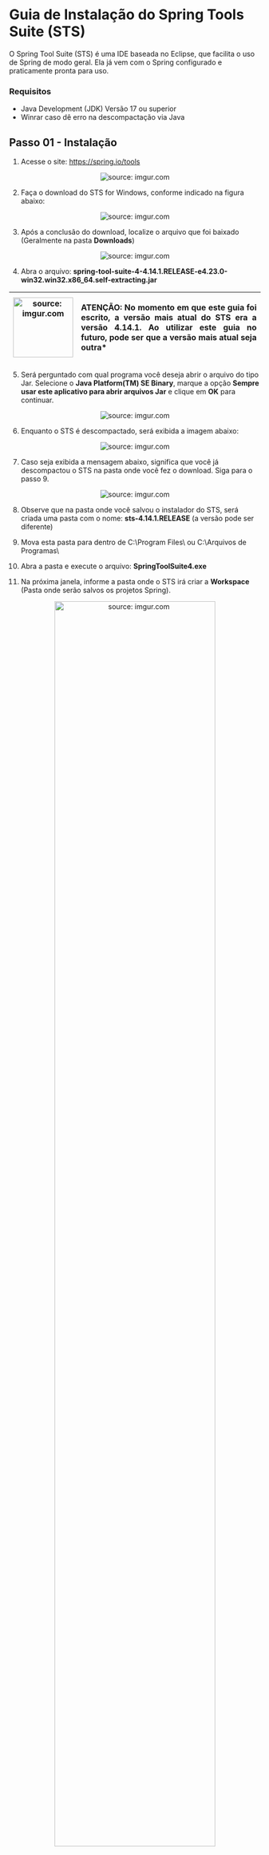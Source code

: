 ﻿
<h1>Guia de Instalação do Spring Tools Suite (STS)</h1>

O Spring Tool Suite (STS) é uma IDE baseada no Eclipse, que facilita o uso de Spring de modo geral. Ela já vem com o Spring configurado e praticamente pronta para uso.

<h3>Requisitos</h3>


 - Java Development (JDK) Versão 17 ou superior
 - Winrar caso dê erro na descompactação via Java

<h2>Passo 01 - Instalação</h3>

 1. Acesse o site: https://spring.io/tools

<div align="center"><img src="https://i.imgur.com/i6hVnE6.png" title="source: imgur.com" /></div>

 2. Faça o download do STS for Windows, conforme indicado na figura abaixo:

<div align="center"><img src="https://i.imgur.com/3bOECqe.png" title="source: imgur.com" /></div>

 3. Após a conclusão do download, localize o arquivo que foi baixado (Geralmente na pasta **Downloads**)

<div align="center"><img src="https://i.imgur.com/Oqdzszt.png" title="source: imgur.com" /></div>

4. Abra o arquivo: **spring-tool-suite-4-4.14.1.RELEASE-e4.23.0-win32.win32.x86_64.self-extracting.jar** 

| <img src="https://i.imgur.com/hOgWvSc.png" title="source: imgur.com" width="120px"/> | <p align="justify"> **ATENÇÃO:** No momento em que este guia foi escrito, a versão mais atual do STS era a versão 4.14.1. Ao utilizar este guia no futuro, pode ser que a versão mais atual seja outra* </p> |
| ------------------------------------------------------------ | ------------------------------------------------------------ |

5. Será perguntado com qual programa você deseja abrir o arquivo do tipo Jar. Selecione o **Java Platform(TM) SE Binary**, marque a opção **Sempre usar este aplicativo para abrir arquivos Jar** e clique em **OK** para continuar.

<div align="center"><img src="https://i.imgur.com/nKyk0Tm.png" title="source: imgur.com" /></div>

6. Enquanto o STS é descompactado, será exibida a imagem abaixo:

<div align="center"><img src="https://i.imgur.com/Kz3Htnb.png" title="source: imgur.com" /></div>

7. Caso seja exibida a mensagem abaixo, significa que você já descompactou o STS na pasta onde você fez o download. Siga para o passo 9.

<div align="center"><img src="https://i.imgur.com/x0fnPV9.png" title="source: imgur.com" /></div>

8. Observe que na pasta onde você salvou o instalador do STS, será criada uma pasta com o nome: **sts-4.14.1.RELEASE** (a versão pode ser diferente)

9. Mova esta pasta para dentro de C:\Program Files\ ou C:\Arquivos de Programas\

10. Abra a pasta e execute o arquivo: **SpringToolSuite4.exe**

11. Na próxima janela, informe a pasta onde o STS irá criar a **Workspace** (Pasta onde serão salvos os projetos Spring).

<div align="center"><img src="https://i.imgur.com/0GZqiau.png" title="source: imgur.com" width="80%"/></div>

12. Mantenha a pasta padrão (<b><i>C:\Users\seu usuário\Documents\workspace-spring-tool-suite-4-4.14.1.RELEASE</i></b>), marque a opção **Use this as the default and do not ask again** e clique no botão **Launch** (a versão pode ser diferente).
13. A instalação está concluída!

<table width="100%">
    <tr>
    	<td width="15%" valign="middle"><img src="https://i.imgur.com/hOgWvSc.png" title="source: imgur.com"/></td>
        <td width="90%" valign="middle"><p align="justify"> <b>ATENÇÃO:</b>Não mova o arquivo <b>SpringToolSuite4.exe</b> da pasta do STS para a Área de Trabalho. Para criar um atalho, clique com o botão direito do mouse sobre o arquivo e clique na opção <b>Criar atalho</b>. Em seguida, mova o atalho para Área de Trabalho.</p></td>
    </tr>
</table>

<h3>Erro de descompactação - item 6</h3>

Caso ocorra algum erro no processo de descompactação do STS através do Java, você pode utilizar o aplicativo **Winrar** para descompactar o STS. 

  1. Faça o download do **Winrar** (https://www.win-rar.com/) e instale o aplicativo

  3. Descompacte o arquivo: **spring-tool-suite-4-4.14.1.RELEASE-e4.23.0-win32.win32.x86_64.self-extracting.jar** (a versão pode ser diferente) clicando com o botão direito do mouse sobre o arquivo e no menu que será aberto, clique na opção **extract here**. 

<div align="center"><img src="https://i.imgur.com/XupoR15.png" title="source: imgur.com" width="50%"/></div>

  4. Observe que será descompactado um arquivo chamado **contents.zip**. 

<div align="center"><img src="https://i.imgur.com/3YzmuvY.png" title="source: imgur.com" width="80%"/></div>

  5. Descompacte este arquivo clicando com o botão direito do mouse sobre ele, e no menu, clique na opção **extract here**.

<div align="center"><img src="https://i.imgur.com/PStC7ow.png" title="source: imgur.com" width="50%"/></div>

5. Siga as instruções do passo a passo da instalação a partir do item 8

<h2>Passo 02 - Configurando o STS para utilizar o Java 17</h2>

 1. Clique no menu **Window 🡒 Preferences**.

<div align="center"><img src="https://i.imgur.com/yGdygtj.png?1" title="source: imgur.com" /></div>

 2. Na janela <b>Preferences</b>, no menu do lado esquerdo, clique na opção <b>Java 🡒 Installed JREs</b>.

<div align="center"><img  src="https://i.imgur.com/nLEwh9M.png" title="source: imgur.com" width="90%"/></div>

 3. Na janela <b>Installed JREs</b>, clique botão <b>Add...</b>

<div align="center"><img src="https://i.imgur.com/xlXlkzl.png" title="source: imgur.com" width="90%"/></div>

 4. Na janela <b>Add JRE</b>, selecione a opção **Standard VM** e clique no botão <b>Next</b>.

<div align="center"><img src="https://i.imgur.com/zdzCF3r.png" title="source: imgur.com" /></div>

 5. Na próxima tela, clique no botão <b>Directory...</b>.

<div align="center"><img src="https://i.imgur.com/rAxAIDA.png" title="source: imgur.com" width="80%"/></div>

 6. Na janela <b>Selecionar pasta</b>, localize a pasta onde o **Java - versão 17** foi instalado (***C:\Program Files\Java\jdk-17.0.3.1***) e clique no botão <b>Selecionar pasta</b>.

<div align="center"><img src="https://i.imgur.com/aauLJoV.png" title="source: imgur.com" width="75%"/></div>

```Bash
C:\Program Files\Java\jdk-17.0.3.1
```

<table width="100%">
    <tr>
    	<td width="10%" valign="middle"><img src="https://i.imgur.com/hOgWvSc.png" title="source: imgur.com"/></td>
        <td width="90%" valign="middle"><p align="justify"> <b>ATENÇÃO:</b> No momento em que este guia foi escrito, a versão mais atual do <b>Java 17</b> era a versão <b>17.0.3.1</b>. Ao utilizar este guia no futuro, pode ser que a versão mais atual do Java 17 seja outra.</p></td>
    </tr>
</table>

  7. Para finalizar, clique no botão <b>Finish</b>.

<div align="center"><img src="https://i.imgur.com/rg7xnEE.png" title="source: imgur.com" width="80%"/></div>

 8. Na janela <b>Installed JREs</b>, deixe selecionado o Java - versão 17 que você acabou de adicionar e clique botão <b>Apply and Close</b> para concluir.

<div align="center"><img src="https://i.imgur.com/vCwSN6d.png" title="source: imgur.com" width="85%"/></div>

<h2>Passo 03 - Configurar o botão Browser</h2>

Na janela Spring Boot Dashboard existe um botão chamado Open Browser <img src="https://i.imgur.com/rRFLAir.png" title="source: imgur.com" />, que permite carregar o projeto em execução no STS no Navegador da Internet de sua preferência. 

<div align="center"><img src="https://i.imgur.com/utn72tm.png" title="source: imgur.com" /></div>

Caso a janela **Spring Boot Dashboard** não esteja visível, clique no botão **Boot Dashboard** <img src="https://i.imgur.com/n1xXnmQ.png" title="source: imgur.com" />, localizado na barra de Ferramentas do STS (abaixo do menu Search).

Para configurar o seu Navegador de preferência, siga os passos abaixo: 

 1. Clique no menu **Window 🡒 Preferences**

<div align="center"><img src="https://i.imgur.com/yGdygtj.png?1" title="source: imgur.com" /></div>

 2. Na janela <b>Preferences</b>, no menu do lado esquerdo, clique na opção <b>General 🡒 Web Browser</b>

<div align="center"><img width="480px" src="https://i.imgur.com/rmabNB5.png" title="source: imgur.com" /></div>

 3. Na janela que será aberta, marque a opção <b>Use external web browser</b>, escolha o Navegador de sua preferência e clique no botão <b>Apply and Close</b>.

<div align="center"><img width="480px" src="https://i.imgur.com/LhbFWYU.png" title="source: imgur.com" /></div>

<table width="100%">
    <tr>
    	<td width="10%" valign="middle"><img src="https://i.imgur.com/hOgWvSc.png" title="source: imgur.com"/></td>
        <td width="90%" valign="middle"><p align="justify"> <b>ATENÇÃO:</b> A lista de navegadores exibirá apenas os navegadores que estiverem instalados na sua máquina.</p></td>
    </tr>
</table>

 4. Após executar o seu projeto Spring, clique no Botão **Open Browser** <img src="https://i.imgur.com/rRFLAir.png" title="source: imgur.com" /> para abrir  a sua aplicação no Navegador configurado.

<h2>Resolução de Problemas - Spring no STS</h2>

<h3>Erro 01 - Ansi Console</h3>

Ao executar o primeiro projeto no STS, a mensagem de erro abaixo será exibida:

<div align="center"><img src="https://i.imgur.com/FIxhA7h.png" title="source: imgur.com" /></div>

Esta mensagem indica que o tamanho do Buffer do console (O numero de caracteres e dados de cor para gerar uma janela de console) está pequeno. Para corrigir o problema, siga os passos abaixo: 

  1. Clique no menu **Window 🡒 Preferences**

<div align="center"><img src="https://i.imgur.com/yGdygtj.png?1" title="source: imgur.com" /></div>

  2. Na janela <b>Preferences</b>, no menu do lado esquerdo, clique na opção <b>Run/Debug 🡒 Console</b>

<div align="center"><img width="75%" src="https://i.imgur.com/KV86gVA.png" title="source: imgur.com" /></div>

  3. Na janela que será aberta, altere a opção Console buffer size (characters) para **1000000** e clique no botão **Apply and Close**

<div align="center"><img width="75%" src="https://i.imgur.com/3jerbIb.png" title="source: imgur.com" /></div>

<h3>Erro 02 - Alertas de Segurança do Windows

Alerta de Segurança do Windows (janelas abaixo), informa que o STS e o JDK não tem autorização para acessar as redes públicas e privadas. Como o STS em conjunto com o JDK simulam um Servidor WEB é necessário que ambos possuam este acesso.

<div align="center"><img src="https://i.imgur.com/HJyTzfr.png" title="source: imgur.com" /></div>

<br />

<div align="center"><img src="https://i.imgur.com/wBtSvNp.png" title="source: imgur.com" /></div>

Para corrigir o problema, marque as duas opções de acesso (**Redes Privadas e Redes Públicas**) e clique no botão **Permitir Acesso** em ambas as janelas.

<br /><br />

<div align="left"><a href="README.md"><img src="https://i.imgur.com/XMgF3gl.png" title="source: imgur.com" width="3%"/>Voltar</a></div>
